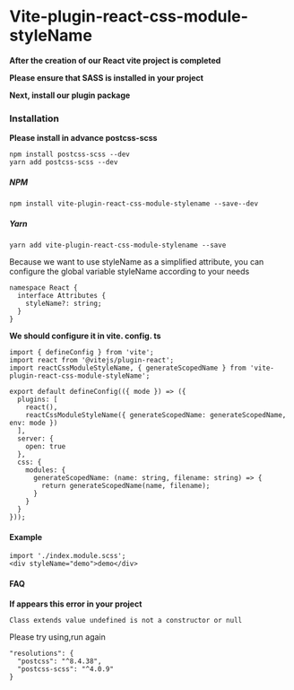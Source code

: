 # Vite-plugin-react-css-module-styleName

**After the creation of our React vite project is completed**

**Please ensure that SASS is installed in your project**

**Next, install our plugin package**

### Installation

**Please install in advance postcss-scss**

```
npm install postcss-scss --dev
yarn add postcss-scss --dev
```

##### NPM

```
npm install vite-plugin-react-css-module-stylename --save--dev
```

##### Yarn

```
yarn add vite-plugin-react-css-module-stylename --save
```

Because we want to use styleName as a simplified attribute, you can configure the global variable styleName according to your needs

```
namespace React {
  interface Attributes {
    styleName?: string;
  }
}
```

**We should configure it in vite. config. ts**

```
import { defineConfig } from 'vite';
import react from '@vitejs/plugin-react';
import reactCssModuleStyleName, { generateScopedName } from 'vite-plugin-react-css-module-styleName';

export default defineConfig(({ mode }) => ({
  plugins: [
    react(),
    reactCssModuleStyleName({ generateScopedName: generateScopedName, env: mode })
  ],
  server: {
    open: true
  },
  css: {
    modules: {
      generateScopedName: (name: string, filename: string) => {
        return generateScopedName(name, filename);
      }
    }
  }
}));
```

#### Example

```
import './index.module.scss';
<div styleName="demo">demo</div>
```

#### FAQ

**If appears this error in your project**

```
Class extends value undefined is not a constructor or null
```

Please try using,run again

```
"resolutions": {
  "postcss": "^8.4.38",
  "postcss-scss": "^4.0.9"
}
```
